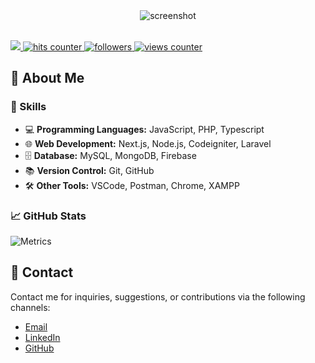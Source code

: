 <div align="center">
  <img src="https://github.com/NataInditamaDev/template/assets/81244669/ae642864-15a6-4e18-877b-e04fa9914641" alt="screenshot" />
</div>

<br />

<p align="left">
    <a href="https://natainditama.pages.dev">
      <img src="https://img.shields.io/website-up-down-green-red/http/natainditama.pages.dev" />
    </a>
    <a href="https://github.com/natainditama/">
      <img
        src="https://hits.seeyoufarm.com/api/count/incr/badge.svg?url=https%3A%2F%2Fgithub.com%2Fnatainditama1212%2Fhit-counter"
        alt="hits counter " />
    </a>
    <a href="https://github.com/natainditama/">
      <img src="https://img.shields.io/github/followers/natainditama?style=flat-square&color=green" alt="followers" />
    </a>
    <a href="https://github.com/natainditama/">
      <img src="https://komarev.com/ghpvc/?username=natainditama&style=flat-square&color=green" alt="views counter" />
    </a>
</p>

<!-- About Me -->

## 🌟 About Me

<!-- Skills -->

### 🔧 Skills

- 💻 **Programming Languages:** JavaScript, PHP, Typescript
- 🌐 **Web Development:** Next.js, Node.js, Codeigniter, Laravel
- 🗄️ **Database:** MySQL, MongoDB, Firebase
- 📚 **Version Control:** Git, GitHub
- 🛠️ **Other Tools:** VSCode, Postman, Chrome, XAMPP

<!-- GitHub Stats -->

### 📈 GitHub Stats

![Metrics](https://metrics.lecoq.io/natainditama?template=classic&introduction=1&lines=1&achievements=1&base=header%2C%20activity%2C%20community%2C%20repositories%2C%20metadata&base.indepth=false&base.hireable=false&base.skip=false&lines=false&lines.sections=base&lines.repositories.limit=4&lines.history.limit=1&achievements=false&achievements.threshold=C&achievements.secrets=true&achievements.display=compact&achievements.limit=0&introduction=false&introduction.title=true&config.timezone=Asia%2FSingapore)

<!-- Contact -->

## 🤝 Contact

Contact me for inquiries, suggestions, or contributions via the following channels:

- [Email](mailto:natainditama.dev@gmail.com)
- [LinkedIn](https://www.linkedin.com/in/natainditama)
- [GitHub](https://github.com/natainditama)
